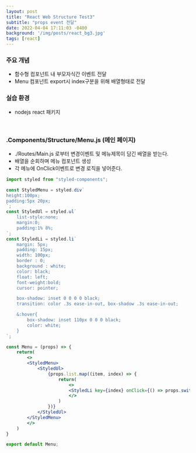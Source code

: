 ```yaml
---
layout: post
title: "React Web Structure Test3"
subtitle: "props event 전달"
date: 2022-04-04 17:11:03 -0400
background: '/img/posts/react_bg3.jpg'
tags: [react]
---
```


### 주요 개념 
* 함수형 컴포넌트 내 부모자식간 이벤트 전달
* Menu 컴포넌트 export시 index구분을 위해 배열형태로 전달

### 실습 환경
* nodejs react 패키지

<br>

### .Components/Structure/Menu.js (메인 페이지)
* ./Routes/Main.js 로부터 변경이벤트 및 메뉴제목이 담긴 배열을 받는다.
* 배열을 순회하며 메뉴 컴포넌트 생성
* 각 메뉴에 OnClick이벤트로 변경 로직을 넣어준다.

``` jsx
import styled from "styled-components";

const StyledMenu = styled.div`
height:100px;
padding:5px 20px;
`;
const StyledUl = styled.ul`
    list-style:none;
    margin:0;
    padding:1% 8%;
`;
const StyledLi = styled.li`
    margin: 5px;
    padding: 15px;
    width: 100px;
    border : 0;
    background : white;
    color: black;
    float: left;
    font-weight:bold;
    cursor: pointer;

    box-shadow: inset 0 0 0 0 black;
    transition: color .3s ease-in-out, box-shadow .3s ease-in-out;    

    &:hover{  
        box-shadow: inset 110px 0 0 0 black;
        color: white;
    }    
`;

const Menu = (props) => {
    return(
        <>
        <StyledMenu>
            <StyledUl>
                {props.list.map((item, index) => {
                    return(
                        <>
                        <StyledLi key={index} onClick={() => props.switch_page(index)}>{item.title}</StyledLi>
                        </>
                    )
                })}
            </StyledUl>
        </StyledMenu>
        </>
    )
}

export default Menu;
```

